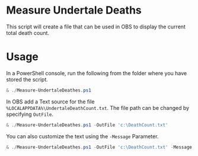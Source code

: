 # Measure Undertale Deaths

This script will create a file that can be used in OBS to display the current total death count.

# Usage

In a PowerShell console, run the following from the folder where you have stored the script.

```powershell
& ./Measure-UndertaleDeathes.ps1
```

In OBS add a Text source for the file `%LOCALAPPDATA%\UndertaleDeathCount.txt`.
The file path can be changed by specifying `OutFile`.

```powershell
& ./Measure-UndertaleDeathes.ps1 -OutFile 'c:\DeathCount.txt'
```

You can also customize the text using the `-Message` Parameter.

```powershell
& ./Measure-UndertaleDeathes.ps1 -OutFile 'c:\DeathCount.txt' -Message '{0} Deaths'
```
